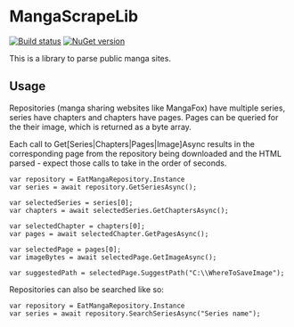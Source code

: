 # MangaScrapeLib

[![Build status](https://ci.appveyor.com/api/projects/status/sv7vl92s8128k6ak?svg=true)](https://ci.appveyor.com/project/Aftnet/mangascrapelib)
[![NuGet version](https://badge.fury.io/nu/MangaScrapeLib.svg)](https://badge.fury.io/nu/MangaScrapeLib)

This is a library to parse public manga sites.

## Usage

Repositories (manga sharing websites like MangaFox) have multiple series, series have chapters and chapters have pages.
Pages can be queried for the their image, which is returned as a byte array.

Each call to Get[Series|Chapters|Pages|Image]Async results in the corresponding page from the repository being downloaded and the HTML parsed - expect those calls to take in the order of seconds.

```
var repository = EatMangaRepository.Instance
var series = await repository.GetSeriesAsync();

var selectedSeries = series[0];
var chapters = await selectedSeries.GetChaptersAsync();

var selectedChapter = chapters[0];
var pages = await selectedChapter.GetPagesAsync();

var selectedPage = pages[0];
var imageBytes = await selectedPage.GetImageAsync();

var suggestedPath = selectedPage.SuggestPath("C:\\WhereToSaveImage");
```

Repositories can also be searched like so:

```
var repository = EatMangaRepository.Instance
var series = await repository.SearchSeriesAsync("Series name");
```
